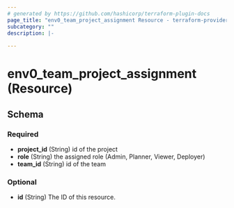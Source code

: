 ```yaml
---
# generated by https://github.com/hashicorp/terraform-plugin-docs
page_title: "env0_team_project_assignment Resource - terraform-provider-env0"
subcategory: ""
description: |-
  
---
```


# env0_team_project_assignment (Resource)





<!-- schema generated by tfplugindocs -->
## Schema

### Required

- **project_id** (String) id of the project
- **role** (String) the assigned role (Admin, Planner, Viewer, Deployer)
- **team_id** (String) id of the team

### Optional

- **id** (String) The ID of this resource.


